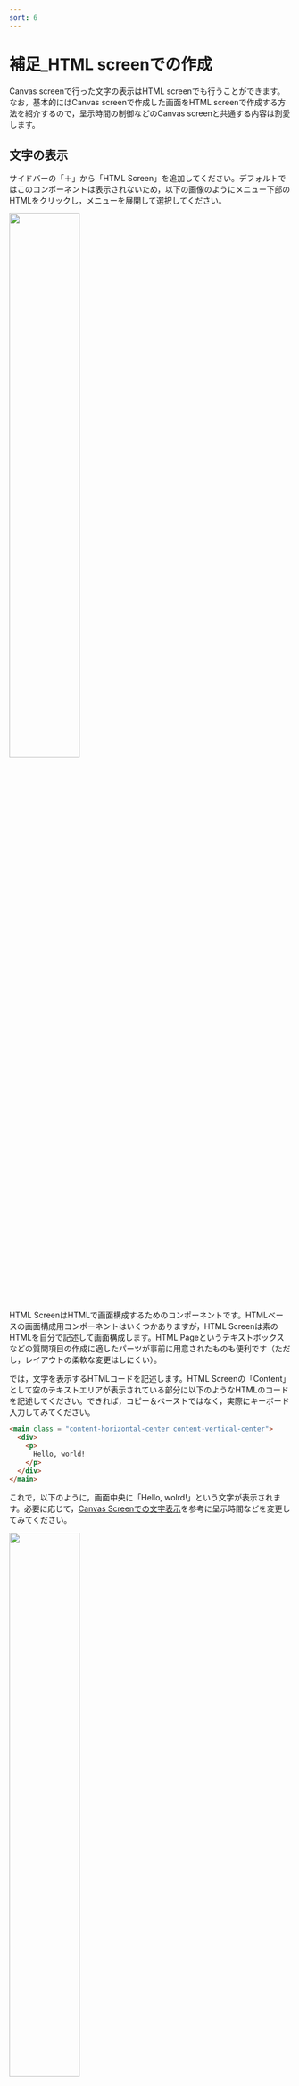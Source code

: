 ```yaml
---
sort: 6
---
```


# 補足_HTML screenでの作成


Canvas screenで行った文字の表示はHTML screenでも行うことができます。なお，基本的にはCanvas screenで作成した画面をHTML screenで作成する方法を紹介するので，呈示時間の制御などのCanvas screenと共通する内容は割愛します。

## 文字の表示
サイドバーの「＋」から「HTML Screen」を追加してください。デフォルトではこのコンポーネントは表示されないため，以下の画像のようにメニュー下部のHTMLをクリックし，メニューを展開して選択してください。

<img src='./image/fig4.png' width='50%'>

HTML ScreenはHTMLで画面構成するためのコンポーネントです。HTMLベースの画面構成用コンポーネントはいくつかありますが，HTML Screenは素のHTMLを自分で記述して画面構成します。HTML Pageというテキストボックスなどの質問項目の作成に適したパーツが事前に用意されたものも便利です（ただし，レイアウトの柔軟な変更はしにくい）。


では，文字を表示するHTMLコードを記述します。HTML Screenの「Content」として空のテキストエリアが表示されている部分に以下のようなHTMLのコードを記述してください。できれば，コピー＆ペーストではなく，実際にキーボード入力してみてください。

```html
<main class = "content-horizontal-center content-vertical-center">
  <div>
    <p>
      Hello, world!
    </p>
  </div>
</main>
```

これで，以下のように，画面中央に「Hello, wolrd!」という文字が表示されます。必要に応じて，[Canvas Screenでの文字表示](./hello_world_canvas.md)を参考に呈示時間などを変更してみてください。


<img src='./image/fig5.png' width='50%'>


## HTML Screenでは何をやっているのか（省略可）
上記のコードで画面中央に「Hello, wolrd!」と表示される中身はどうなっているのかを少し説明します（HTMLの知識がある方や背景に関心のあまりない方は読み飛ばしてください）。

注意点として，lab.jsにはHTMLで画面を構成するためのレイアウトの指定や定義が既に行われているため，ここでの説明は一般的なHTMLでのページ構成とは少し異なる説明になります。

まず，lab.js BuilderでHTML Screenベースの画面を作成する場合，場面の領域をheader, main, footerの3つに分けて考えます。このうち，headerとfooterはメイン画面ではない上部と下部の領域となるため，省略される場合も多いでしょう。headerとfooterはWordをイメージしていただくとよいかもしれません。mainの部分がメイン画面になります（そのままですが）。

まず，どこからどこまでがメイン場面として画面レイアウトを構成するのかを定義します。`<main>`から始まり，`</main>`までの範囲がメイン画面であることを`<main></main>`のHTMLタグで記述します。`<`と`>`で囲まれた文字列はHTMLタグとして認識されるため，画面には表示されない点に注意してください。

しかし，今回は`<main>`ではなく，`<main class = "content-horizontal-center content-vertical-center">`と記述してます。ここでは`<main>`から`</main>`で囲まれた領域のレイアウトとして`content-horizontal-center`と`content-vertical-center`というclassを指定しています。classとは特定のレイアウトや見た目を予め任意のclass名で定義しておくことで，class名を与えることで，事前に定義したレイアウトに当該要素を変化させるものです。例えば，ファッションで「オフィスカジュアル」と言えば，どのような見た目かがわかるというイメージでしょうか。lab.jsで用意されている`content-horizontal-center`というclassを指定した場合，その要素は水平方向に中央寄せで表示されます。今回は，`content-horizontal-center`と`content-vertical-center`の2つを指定することで，水平方向と垂直方向に中央寄せ（つまり，画面中央寄せ）を実現しています。他にも色々なclassが用意されていますが，詳しくは[こちら](https://labjs.readthedocs.io/en/latest/learn/css/style.html)をご確認ください。

classをうまく利用することでレイアウトや見た目を簡単に制御することができます。例えば，以下のように書き替えると水平方向に右寄せ，垂直方向に中央寄せが実現できます。

```html
<main class = "content-horizontal-right content-vertical-center">
  <div>
    <p>
      Hello, world!
    </p>
  </div>
</main>
```

<img src='./image/fig6.png' width='50%'>

サイドバーの「設定」→「CSS」で自分で新たにclassを定義することも可能です。

`<div></div>`はグループ化するためのタグ`<p></p>`は段落タグになります。詳しくはHTMLに関する書籍などをご参照ください。


## 見た目の変更

HTMLでは文字サイズや色を比較的簡単に変更することができます。
例えば，以下のように小さい文字サイズから大きなサイズまで変更が可能です。

 * 小さい字

```html
<main class = "content-horizontal-center content-vertical-center">
  <div>
    <!-- style = "font-size:○vh"でフォントサイズを変更する（vhは縦の画面サイズ(Y）を100vhとした時の割合でサイズ指定する方法。画面サイズと刺激の比が環境間で揃う） -->
    <p style = "font-size: 1vh;">
      Hello, world!
    </p>
  </div>
</main>
```

 * 中くらいの字

```html
<main class = "content-horizontal-center content-vertical-center">
  <div>
    <!-- style = "font-size:○vh"でフォントサイズを変更する（vhは縦の画面サイズ(Y）を100vhとした時の割合でサイズ指定する方法。画面サイズと刺激の比が環境間で揃う） -->
    <p style = "font-size: 5vh;">
      Hello, world!
    </p>
  </div>
</main>
```

 * 大きな字

```html
<main class = "content-horizontal-center content-vertical-center">
  <div>
    <!-- style = "font-size:○vh"でフォントサイズを変更する（vhは縦の画面サイズ(Y）を100vhとした時の割合でサイズ指定する方法。画面サイズと刺激の比が環境間で揃う） -->
    <p style = "font-size: 10vh;">
      Hello, world!
    </p>
  </div>
</main>
```

色を変えたい場合は以下のように変更が可能です。

 * 色名で指定

```html
<main class = "content-horizontal-center content-vertical-center">
  <div>
    <!-- style = "color:○○;"で色を変更できる -->
    <p style = "color:tomato;">
      Hello, world!
    </p>
  </div>
</main>
```

 * RGBで指定

```html
<main class = "content-horizontal-center content-vertical-center">
  <div>
    <!-- style = "color:○○;"で色を変更できる -->
    <p style = "color: #0000ff;">
      Hello, world!
    </p>
  </div>
</main>
```

このように，HTML ScreenはHTMLとCSSでレイアウトや見た目を制御します。レイアウトや見た目を制御したい場合はlab.jsやJavaScriptではなく，HTMLやCSSについて調べると解決することが多いでしょう。

## デモ＆ソース

このページで取り上げた内容をまとめたlab.jsのデモとソースファイルは以下の通りです。デモではこのページで紹介したコードを1秒ごとに表示しています。

 * [デモ](./demo/hello_wordl_html_demo/index.html)
 * [ソース](./data/hello_world_html_demo.json)


執筆者： 小林正法